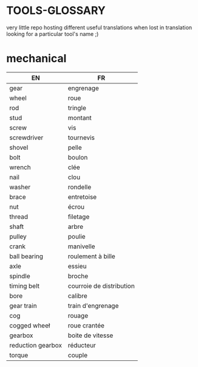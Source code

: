 # TOOLS-GLOSSARY
very little repo hosting different useful translations when lost in translation looking for a particular tool's name ;)

# mechanical

| EN | FR |
|----|----|
|gear|engrenage|
|wheel|roue|
|rod|tringle|
|stud|montant|
|screw|vis|
|screwdriver|tournevis|
|shovel|pelle|
|bolt|boulon|
|wrench|clée|
|nail|clou|
|washer|rondelle|
|brace|entretoise|
|nut|écrou|
|thread|filetage|
|shaft|arbre|
|pulley|poulie|
|crank|manivelle|
|ball bearing|roulement à bille|
|axle|essieu|
|spindle|broche|
|timing belt|courroie de distribution|
|bore|calibre|
|gear train|train d'engrenage|
|cog|rouage|
|cogged wheeł|roue crantée|
|gearbox|boite de vitesse|
|reduction gearbox|réducteur|
|torque|couple|
